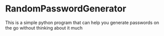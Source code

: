 # RandomPasswordGenerator
This is a simple python program that can help you generate passwords on the go without thinking about it much
